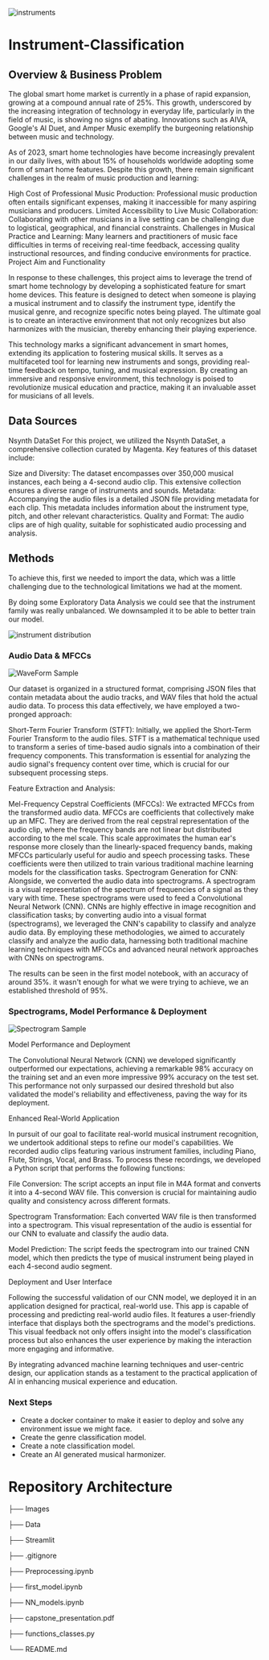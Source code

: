 ![instruments](Images/instruments.png)

# Instrument-Classification

## Overview & Business Problem

The global smart home market is currently in a phase of rapid expansion, growing at a compound annual rate of 25%. This growth, underscored by the increasing integration of technology in everyday life, particularly in the field of music, is showing no signs of abating. Innovations such as AIVA, Google's AI Duet, and Amper Music exemplify the burgeoning relationship between music and technology.

As of 2023, smart home technologies have become increasingly prevalent in our daily lives, with about 15% of households worldwide adopting some form of smart home features. Despite this growth, there remain significant challenges in the realm of music production and learning:

High Cost of Professional Music Production: Professional music production often entails significant expenses, making it inaccessible for many aspiring musicians and producers.
Limited Accessibility to Live Music Collaboration: Collaborating with other musicians in a live setting can be challenging due to logistical, geographical, and financial constraints.
Challenges in Musical Practice and Learning: Many learners and practitioners of music face difficulties in terms of receiving real-time feedback, accessing quality instructional resources, and finding conducive environments for practice.
Project Aim and Functionality

In response to these challenges, this project aims to leverage the trend of smart home technology by developing a sophisticated feature for smart home devices. This feature is designed to detect when someone is playing a musical instrument and to classify the instrument type, identify the musical genre, and recognize specific notes being played. The ultimate goal is to create an interactive environment that not only recognizes but also harmonizes with the musician, thereby enhancing their playing experience.

This technology marks a significant advancement in smart homes, extending its application to fostering musical skills. It serves as a multifaceted tool for learning new instruments and songs, providing real-time feedback on tempo, tuning, and musical expression. By creating an immersive and responsive environment, this technology is poised to revolutionize musical education and practice, making it an invaluable asset for musicians of all levels.

## Data Sources

Nsynth DataSet
For this project, we utilized the Nsynth DataSet, a comprehensive collection curated by Magenta. Key features of this dataset include:

Size and Diversity: The dataset encompasses over 350,000 musical instances, each being a 4-second audio clip. This extensive collection ensures a diverse range of instruments and sounds.
Metadata: Accompanying the audio files is a detailed JSON file providing metadata for each clip. This metadata includes information about the instrument type, pitch, and other relevant characteristics.
Quality and Format: The audio clips are of high quality, suitable for sophisticated audio processing and analysis.



## Methods

To achieve this, first we needed to import the data, which was a little challenging due to the technological limitations we had at the moment.

By doing some Exploratory Data Analysis we could see that the instrument family was really unbalanced. We downsampled it to be able to better train our model.

![instrument distribution](Images/instrument_distribution.png)


### Audio Data & MFCCs

![WaveForm Sample](Images/acustic_voice_spectrogram.png)

Our dataset is organized in a structured format, comprising JSON files that contain metadata about the audio tracks, and WAV files that hold the actual audio data. To process this data effectively, we have employed a two-pronged approach:


Short-Term Fourier Transform (STFT): Initially, we applied the Short-Term Fourier Transform to the audio files. STFT is a mathematical technique used to transform a series of time-based audio signals into a combination of their frequency components. This transformation is essential for analyzing the audio signal's frequency content over time, which is crucial for our subsequent processing steps.

Feature Extraction and Analysis:

Mel-Frequency Cepstral Coefficients (MFCCs): We extracted MFCCs from the transformed audio data. MFCCs are coefficients that collectively make up an MFC. They are derived from the real cepstral representation of the audio clip, where the frequency bands are not linear but distributed according to the mel scale. This scale approximates the human ear's response more closely than the linearly-spaced frequency bands, making MFCCs particularly useful for audio and speech processing tasks. These coefficients were then utilized to train various traditional machine learning models for the classification tasks.
Spectrogram Generation for CNN: Alongside, we converted the audio data into spectrograms. A spectrogram is a visual representation of the spectrum of frequencies of a signal as they vary with time. These spectrograms were used to feed a Convolutional Neural Network (CNN). CNNs are highly effective in image recognition and classification tasks; by converting audio into a visual format (spectrograms), we leveraged the CNN's capability to classify and analyze audio data.
By employing these methodologies, we aimed to accurately classify and analyze the audio data, harnessing both traditional machine learning techniques with MFCCs and advanced neural network approaches with CNNs on spectrograms.


The results can be seen in the first model notebook, with an accuracy of around 35%. it wasn't enough for what we were trying to achieve, we an established threshold of 95%.

### Spectrograms, Model Performance & Deployment

![Spectrogram Sample](Images/elec_key_spectrogram.png)

Model Performance and Deployment

The Convolutional Neural Network (CNN) we developed significantly outperformed our expectations, achieving a remarkable 98% accuracy on the training set and an even more impressive 99% accuracy on the test set. This performance not only surpassed our desired threshold but also validated the model's reliability and effectiveness, paving the way for its deployment.

Enhanced Real-World Application

In pursuit of our goal to facilitate real-world musical instrument recognition, we undertook additional steps to refine our model's capabilities. We recorded audio clips featuring various instrument families, including Piano, Flute, Strings, Vocal, and Brass. To process these recordings, we developed a Python script that performs the following functions:

File Conversion: The script accepts an input file in M4A format and converts it into a 4-second WAV file. This conversion is crucial for maintaining audio quality and consistency across different formats.

Spectrogram Transformation: Each converted WAV file is then transformed into a spectrogram. This visual representation of the audio is essential for our CNN to evaluate and classify the audio data.

Model Prediction: The script feeds the spectrogram into our trained CNN model, which then predicts the type of musical instrument being played in each 4-second audio segment.

Deployment and User Interface

Following the successful validation of our CNN model, we deployed it in an application designed for practical, real-world use. This app is capable of processing and predicting real-world audio files. It features a user-friendly interface that displays both the spectrograms and the model's predictions. This visual feedback not only offers insight into the model's classification process but also enhances the user experience by making the interaction more engaging and informative.

By integrating advanced machine learning techniques and user-centric design, our application stands as a testament to the practical application of AI in enhancing musical experience and education.

### Next Steps

* Create a docker container to make it easier to deploy and solve any environment issue we might face.
* Create the genre classification model.
* Create a note classification model.
* Create an AI generated musical harmonizer.

# Repository Architecture

├── Images

├── Data

├── Streamlit

├── .gitignore

├── Preprocessing.ipynb

├── first_model.ipynb

├── NN_models.ipynb

├── capstone_presentation.pdf

├── functions_classes.py

└── README.md
